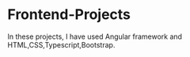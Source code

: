 # Frontend-Projects
In these projects, I have used Angular framework and HTML,CSS,Typescript,Bootstrap.
